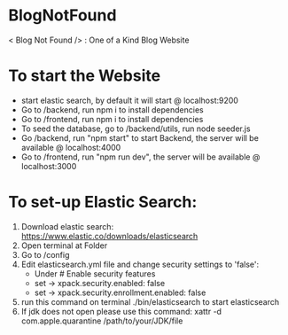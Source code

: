 # BlogNotFound

< Blog Not Found /> : One of a Kind Blog Website

# To start the Website

- start elastic search, by default it will start @ localhost:9200
- Go to /backend, run npm i to install dependencies
- Go to /frontend, run npm i to install dependencies
- To seed the database, go to /backend/utils, run node seeder.js
- Go /backend, run "npm start" to start Backend, the server will be available @ localhost:4000
- Go to /frontend, run "npm run dev", the server will be available @ localhost:3000

# To set-up Elastic Search:

1. Download elastic search: https://www.elastic.co/downloads/elasticsearch
2. Open terminal at Folder
3. Go to /config
4. Edit elasticsearch.yml file and change security settings to 'false':
   - Under # Enable security features
   - set -> xpack.security.enabled: false
   - set -> xpack.security.enrollment.enabled: false
5. run this command on terminal ./bin/elasticsearch to start elasticsearch
6. If jdk does not open please use this command: xattr -d com.apple.quarantine /path/to/your/JDK/file
